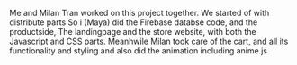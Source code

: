 Me and Milan Tran worked on this project together. We started of with distribute parts So i (Maya) did the Firebase databse code, and the productside, The landingpage and the store website, with both the Javascript and CSS parts.
Meanhwile Milan took care of the cart, and all its functionality and styling and also did the animation including anime.js 

